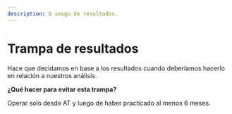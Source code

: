 ```yaml
---
description: O sesgo de resultados.
---
```


# Trampa de resultados

Hace que decidamos en base a los resultados cuando deberíamos hacerlo en relación a nuestros análisis.

**¿Qué hacer para evitar esta trampa?**

Operar solo desde AT y luego de haber practicado al menos 6 meses.
